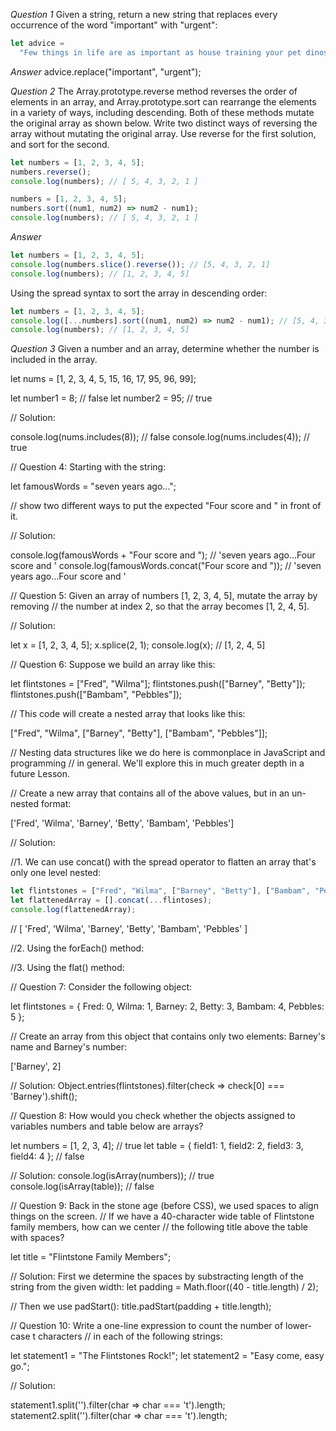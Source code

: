 *Question 1*
Given a string, return a new string that replaces every occurrence of the word "important" with "urgent":

```js
let advice =
  "Few things in life are as important as house training your pet dinosaur.";
```

*Answer*
advice.replace("important", "urgent");

*Question 2*
The Array.prototype.reverse method reverses the order of elements in an array,
and Array.prototype.sort can rearrange the elements in a variety of ways,
including descending. Both of these methods mutate the original array as
shown below. Write two distinct ways of reversing the array without
mutating the original array. Use reverse for the first solution,
and sort for the second.

```js
let numbers = [1, 2, 3, 4, 5];
numbers.reverse();
console.log(numbers); // [ 5, 4, 3, 2, 1 ]

numbers = [1, 2, 3, 4, 5];
numbers.sort((num1, num2) => num2 - num1);
console.log(numbers); // [ 5, 4, 3, 2, 1 ]
```

*Answer*
```js
let numbers = [1, 2, 3, 4, 5];
console.log(numbers.slice().reverse()); // [5, 4, 3, 2, 1]
console.log(numbers); // [1, 2, 3, 4, 5]
```

Using the spread syntax to sort the array in descending order:

```js
let numbers = [1, 2, 3, 4, 5];
console.log([...numbers].sort((num1, num2) => num2 - num1); // [5, 4, 3, 2, 1]
console.log(numbers); // [1, 2, 3, 4, 5]
```

*Question 3*
Given a number and an array, determine whether the number is included in the array.

let nums = [1, 2, 3, 4, 5, 15, 16, 17, 95, 96, 99];

let number1 = 8;  // false
let number2 = 95; // true

// Solution:

console.log(nums.includes(8)); // false
console.log(nums.includes(4)); // true

// Question 4: Starting with the string:

let famousWords = "seven years ago...";

// show two different ways to put the expected "Four score and " in front of it.

// Solution:

console.log(famousWords + "Four score and "); // 'seven years ago...Four score and '
console.log(famousWords.concat("Four score and ")); // 'seven years ago...Four score and '

// Question 5: Given an array of numbers [1, 2, 3, 4, 5], mutate the array by removing
// the number at index 2, so that the array becomes [1, 2, 4, 5].

// Solution:

let x = [1, 2, 3, 4, 5];
x.splice(2, 1);
console.log(x); // [1, 2, 4, 5]

// Question 6: Suppose we build an array like this:

let flintstones = ["Fred", "Wilma"];
flintstones.push(["Barney", "Betty"]);
flintstones.push(["Bambam", "Pebbles"]);

// This code will create a nested array that looks like this:

["Fred", "Wilma", ["Barney", "Betty"], ["Bambam", "Pebbles"]];

// Nesting data structures like we do here is commonplace in JavaScript and programming
// in general. We'll explore this in much greater depth in a future Lesson.

// Create a new array that contains all of the above values, but in an un-nested format:

['Fred', 'Wilma', 'Barney', 'Betty', 'Bambam', 'Pebbles']

  // Solution:

  //1. We can use concat() with the spread operator to flatten an array that's only one level nested:

  ```js
let flintstones = ["Fred", "Wilma", ["Barney", "Betty"], ["Bambam", "Pebbles"]];
let flattenedArray = [].concat(...flintoses);
console.log(flattenedArray);
```
// [ 'Fred', 'Wilma', 'Barney', 'Betty', 'Bambam', 'Pebbles' ]

//2. Using the forEach() method:

//3. Using the flat() method:

// Question 7: Consider the following object:

let flintstones = { Fred: 0, Wilma: 1, Barney: 2, Betty: 3, Bambam: 4, Pebbles: 5 };

// Create an array from this object that contains only two elements: Barney's name and Barney's number:

['Barney', 2]

// Solution:
Object.entries(flintstones).filter(check => check[0] === 'Barney').shift();

// Question 8: How would you check whether the objects assigned to variables numbers and table below are arrays?

let numbers = [1, 2, 3, 4]; // true
let table = { field1: 1, field2: 2, field3: 3, field4: 4 }; // false

// Solution:
console.log(isArray(numbers)); // true
console.log(isArray(table)); // false

// Question 9: Back in the stone age (before CSS), we used spaces to align things on the screen.
// If we have a 40-character wide table of Flintstone family members, how can we center
// the following title above the table with spaces?

let title = "Flintstone Family Members";

// Solution: First we determine the spaces by substracting length of the string from the given width:
let padding = Math.floor((40 - title.length) / 2);

// Then we use padStart():
title.padStart(padding + title.length);

// Question 10: Write a one-line expression to count the number of lower-case t characters
// in each of the following strings:

let statement1 = "The Flintstones Rock!";
let statement2 = "Easy come, easy go.";

// Solution:

statement1.split('').filter(char => char === 't').length;
statement2.split('').filter(char => char === 't').length;
